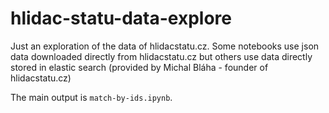 # hlidac-statu-data-explore
Just an exploration of the data of hlidacstatu.cz. Some notebooks use json data downloaded directly from hlidacstatu.cz but others use data directly stored in elastic search (provided by Michal Bláha - founder of hlidacstatu.cz)

The main output is `match-by-ids.ipynb`. 
